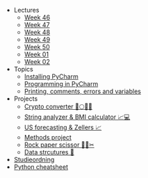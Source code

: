 - Lectures
  - [Week 46](lectures/week-46.md)
  - [Week 47](lectures/week-47.md)
  - [Week 48](lectures/week-48.md)
  - [Week 49](lectures/week-49.md)
  - [Week 50](lectures/week-50.md)
  - [Week 01](lectures/week-01.md)
  - [Week 02](lectures/week-02.md)
- Topics
  - [Installing PyCharm](topics/installing-pycharm.md)
  - [Programming in PyCharm](topics/programming-in-pycharm.md)
  - [Printing, comments, errors and variables](topics/print-comments-errors-variables.md) 
- Projects
  - [Crypto converter 🚀🌕💎🙌](projects/crypto-converter.md)
  - [String analyzer & BMI calculator 📈💻](projects/string-analyzer-bmi.md)
  - [US forecasting & Zellers 📈](projects/zellers-congruence.md)
  - [Methods project](projects/methods-project.md) 
  - [Rock paper scissor 🤘🔖✂](projects/rock-paper-scissor.md)
  - [Data strcutures 💽](projects/data-strcutures.md)
- [Studieordning](https://kompetence.kea.dk/studieordninger/AU_i_Informationsteknologi_2018_08_2019_04.pdf)
- [Python cheatsheet](https://kea-fronter.itslearning.com/LearningToolElement/ViewLearningToolElement.aspx?LearningToolElementId=938377)

